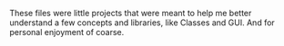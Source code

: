 These files were little projects that were meant to help me better understand a few concepts and libraries, like Classes and GUI.
And for personal enjoyment of coarse.
